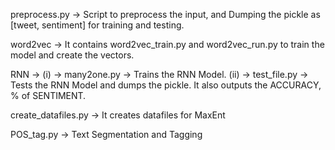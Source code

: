 preprocess.py -> Script to preprocess the input, and Dumping the pickle as [tweet, sentiment] for training and testing.

word2vec -> It contains word2vec_train.py and word2vec_run.py to train the model and create the vectors.

RNN -> (i) -> many2one.py -> Trains the RNN Model.
       (ii) -> test_file.py -> Tests the RNN Model and dumps the pickle. It also outputs the ACCURACY, % of SENTIMENT.

create_datafiles.py -> It creates datafiles for MaxEnt

POS_tag.py -> Text Segmentation and Tagging
